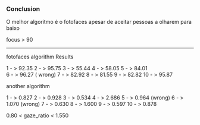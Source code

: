 
<h3>Conclusion</h3> 

O melhor algoritmo é o fotofaces apesar de aceitar pessoas a olharem para baixo

focus > 90

<hr>


fotofaces algorithm Results

1  - > 92.35
2  - > 95.75
3  - > 55.44
4  - > 58.05
5  - > 84.01   
6  - > 96.27   ( wrong)
7  - > 82.92
8  - > 81.55
9  - > 82.82
10 - > 95.87  




another algorithm

1  - > 0.827
2  - > 0.928
3  - > 0.534
4  - > 2.686
5  - > 0.964   (wrong)
6  - > 1.070   (wrong)
7  - > 0.630
8  - > 1.600
9  - > 0.597
10 - > 0.878  


0.80 < gaze_ratio < 1.550



